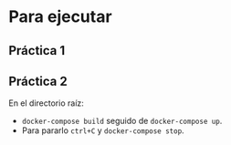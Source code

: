# Para ejecutar

## Práctica 1

## Práctica 2

En el directorio raíz:

* `docker-compose build` seguido de `docker-compose up`.
* Para pararlo `ctrl+C` y `docker-compose stop`.